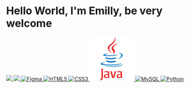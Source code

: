 # Hello World, I'm Emilly, be very welcome

<table>
  <a href="https://github.com/emilly-vitoria-dantas">
  <img height="180em" src="https://github-readme-stats.vercel.app/api?username=https://github.com/emilly-vitoria-dantas&show_icons=true&theme=tokyonight&include_all_commits=true&count_private=true"/>
  <img height="180em" src="https://github-readme-stats.vercel.app/api/top-langs/?username=emilly-vitoria-dantas&layout=compact&langs_count=6&theme=tokyonight"/>
  <img src="https://cdn.jsdelivr.net/gh/devicons/devicon@latest/icons/figma/figma-original.svg" width="120" alt="Figma">
  <img src="https://img.icons8.com/color/2x/html-5.png" width="120" alt="HTML5">
  <img src="https://img.icons8.com/color/2x/css3.png" width="120" alt="CSS3">
  <img src="https://github.com/devicons/devicon/blob/master/icons/java/java-original-wordmark.svg" width="120" alt="Java">
  <img src="https://img.icons8.com/color/2x/bootstrap.pnghttps://github.com/devicons/devicon/blob/master/icons/mysql/mysql-original-wordmark.svg" width="120" alt="MySQL">
  <img src="https://upload.wikimedia.org/wikipedia/commons/thumb/a/a7/React-icon.svg/539px-React-icon.svg.pnghttps://raw.githubusercontent.com/devicons/devicon/master/icons/python/python-original.svg" width="120" alt="Python">
</table>
